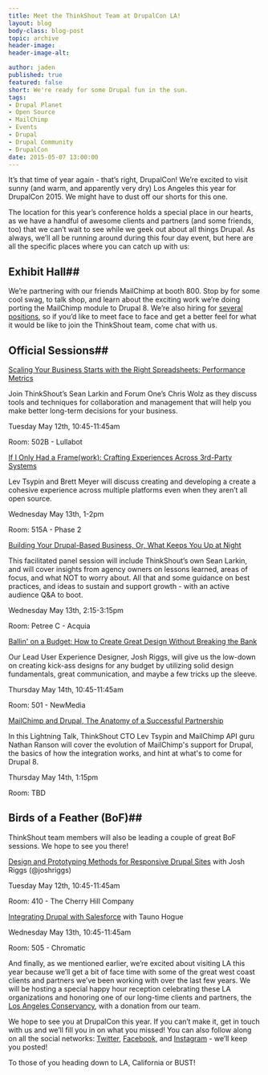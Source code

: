 ```yaml
---
title: Meet the ThinkShout Team at DrupalCon LA!
layout: blog
body-class: blog-post
topic: archive
header-image:
header-image-alt:

author: jaden
published: true
featured: false
short: We're ready for some Drupal fun in the sun.
tags:
- Drupal Planet
- Open Source
- MailChimp
- Events
- Drupal
- Drupal Community
- DrupalCon
date: 2015-05-07 13:00:00
---
```


It’s that time of year again - that’s right, DrupalCon! We’re excited to visit sunny (and warm, and apparently very dry) Los Angeles this year for DrupalCon 2015. We might have to dust off our shorts for this one.

The location for this year’s conference holds a special place in our hearts, as we have a handful of awesome clients and partners (and some friends, too) that we can’t wait to see while we geek out about all things Drupal. As always, we’ll all be running around during this four day event, but here are all the specific places where you can catch up with us:

## Exhibit Hall##

We’re partnering with our friends MailChimp at booth 800. Stop by for some cool swag, to talk shop, and learn about the exciting work we’re doing porting the MailChimp module to Drupal 8. We’re also hiring for [several positions](/careers/), so if you’d like to meet face to face and get a better feel for what it would be like to join the ThinkShout team, come chat with us.

## Official Sessions##

[Scaling Your Business Starts with the Right Spreadsheets: Performance Metrics](https://events.drupal.org/losangeles2015/sessions/scaling-your-business-starts-right-spreadsheets-performance-metrics)[ ](https://events.drupal.org/losangeles2015/sessions/scaling-your-business-starts-right-spreadsheets-performance-metrics)

Join ThinkShout’s Sean Larkin and Forum One’s Chris Wolz as they discuss tools and techniques for collaboration and management that will help you make better long-term decisions for your business.

Tuesday May 12th, 10:45-11:45am

Room: 502B - Lullabot

[If I Only Had a Frame(work): Crafting Experiences Across 3rd-Party Systems](https://events.drupal.org/losangeles2015/sessions/if-i-only-had-framework-creating-unified-digital-experience-across-3rd-party)

Lev Tsypin and Brett Meyer will discuss creating and developing a create a cohesive experience across multiple platforms even when they aren’t all open source.

Wednesday May 13th, 1-2pm

Room: 515A - Phase 2

[Building Your Drupal-Based Business, Or, What Keeps You Up at Night](https://events.drupal.org/losangeles2015/sessions/building-your-drupal-based-business-or-what-keeps-you-night) 

This facilitated panel session will include ThinkShout’s own Sean Larkin, and will cover insights from agency owners on lessons learned, areas of focus, and what NOT to worry about. All that and some guidance on best practices, and ideas to sustain and support growth - with an active audience Q&A to boot.

Wednesday May 13th, 2:15-3:15pm

Room: Petree C - Acquia

[Ballin' on a Budget: How to Create Great Design Without Breaking the Bank](https://events.drupal.org/losangeles2015/sessions/ballin-budget-how-create-great-design-without-breaking-bank)[ ](https://events.drupal.org/losangeles2015/sessions/ballin-budget-how-create-great-design-without-breaking-bank)

Our Lead User Experience Designer, Josh Riggs, will give us the low-down on creating kick-ass designs for any budget by utilizing solid design fundamentals, great communication, and maybe a few tricks up the sleeve.

Thursday May 14th, 10:45-11:45am

Room: 501 - NewMedia

[MailChimp and Drupal, The Anatomy of a Successful Partnership](https://events.drupal.org/losangeles2015/sessions/mailchimp-drupal-anatomy-successful-partnership) 

In this Lightning Talk, ThinkShout CTO Lev Tsypin and MailChimp API guru Nathan Ranson will cover the evolution of MailChimp's support for Drupal, the basics of how the integration works, and hint at what's to come for Drupal 8.

Thursday May 14th, 1:15pm

Room: TBD

## Birds of a Feather (BoF)##

ThinkShout team members will also be leading a couple of great BoF sessions. We hope to see you there!

[Design and Prototyping Methods for Responsive Drupal Sites](https://events.drupal.org/losangeles2015/bofs/design-and-prototyping-methods-responsive-drupal-sites) with Josh Riggs (@joshriggs)

Tuesday May 12th, 10:45-11:45am

Room: 410 - The Cherry Hill Company

[Integrating Drupal with Salesforce](https://events.drupal.org/losangeles2015/bofs/integrating-drupal-salesforce) with Tauno Hogue

Wednesday May 13th, 10:45-11:45am

Room: 505 - Chromatic

And finally, as we mentioned earlier, we’re excited about visiting LA this year because we’ll get a bit of face time with some of the great west coast clients and partners we’ve been working with over the last few years. We will be hosting a special happy hour reception celebrating these LA organizations and honoring one of our long-time clients and partners, the [Los Angeles Conservancy](/work/la-conservancy/), with a donation from our team.

We hope to see you at DrupalCon this year. If you can’t make it, get in touch with us and we’ll fill you in on what you missed! You can also follow along on all the social networks: [Twitter](https://twitter.com/thinkshout), [Facebook](https://www.facebook.com/ThinkShout), and [Instagram](https://instagram.com/thinkshout/) - we’ll keep you posted!

To those of you heading down to LA, California or BUST!
